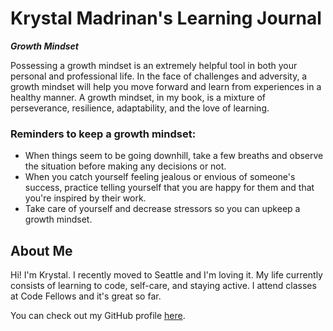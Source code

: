 # Krystal Madrinan's Learning Journal

***Growth Mindset***

Possessing a growth mindset is an extremely helpful tool in both your personal and professional life. In the face of challenges and adversity, a growth mindset will help you move forward and learn from experiences in a healthy manner. A growth mindset, in my book, is a mixture of perseverance, resilience, adaptability, and the love of learning.  

### Reminders to keep a growth mindset:
- When things seem to be going downhill, take a few breaths and observe the situation before making any decisions or not.
- When you catch yourself feeling jealous or envious of someone's success, practice telling yourself that you are happy for them and that you're inspired by their work.
- Take care of yourself and decrease stressors so you can upkeep a growth mindset.


## About Me
Hi! I'm Krystal. I recently moved to Seattle and I'm loving it. My life currently consists of learning to code, self-care, and staying active. I attend classes at Code Fellows and it's great so far.

You can check out my GitHub profile [here](https://github.com/KrystalMadrinan). 
